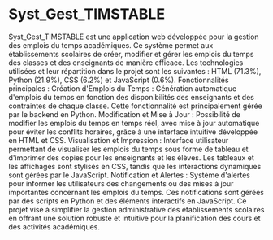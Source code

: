 # Syst_Gest_TIMSTABLE
Syst_Gest_TIMSTABLE  est une application web développée pour la gestion des emplois du temps académiques. Ce système permet aux établissements scolaires de créer, modifier et gérer les emplois du temps des classes et des enseignants de manière efficace.
 Les technologies utilisées et leur répartition dans le projet sont les suivantes : HTML (71.3%), Python (21.9%), CSS (6.2%) et JavaScript (0.6%).  Fonctionnalités principales : Création d'Emplois du Temps : Génération automatique d'emplois du temps en fonction des disponibilités des enseignants et des contraintes de chaque classe. Cette fonctionnalité est principalement gérée par le backend en Python. Modification et Mise à Jour : Possibilité de modifier les emplois du temps en temps réel, avec mise à jour automatique pour éviter les conflits horaires, grâce à une interface intuitive développée en HTML et CSS. Visualisation et Impression : Interface utilisateur permettant de visualiser les emplois du temps sous forme de tableau et d'imprimer des copies pour les enseignants et les élèves. Les tableaux et les affichages sont stylisés en CSS, tandis que les interactions dynamiques sont gérées par le JavaScript. Notification et Alertes : Système d'alertes pour informer les utilisateurs des changements ou des mises à jour importantes concernant les emplois du temps. Ces notifications sont gérées par des scripts en Python et des éléments interactifs en JavaScript. Ce projet vise à simplifier la gestion administrative des établissements scolaires en offrant une solution robuste et intuitive pour la planification des cours et des activités académiques.
